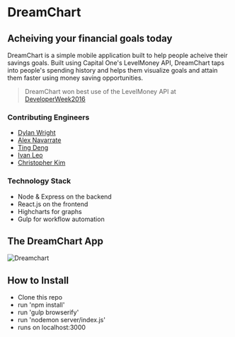 # DreamChart

## Acheiving your financial goals today

DreamChart is a simple mobile application built to help people acheive their savings goals. Built using Capital One's LevelMoney API, DreamChart taps into people's spending history and helps them visualize goals and attain them faster using money saving opportunities.

> DreamChart won best use of the LevelMoney API at [DeveloperWeek2016](http://developerweek.com)

### Contributing Engineers

* [Dylan Wright](https://github.com/dswright)
* [Alex Navarrate](https://github.com/codeNameAtlas)
* [Ting Deng](https://github.com/viinasu)
* [Ivan Leo](https://github.com/sirivanleo)
* [Christopher Kim](https://github.com/jkf91)

### Technology Stack

*   Node & Express on the backend
*   React.js on the frontend
*   Highcharts for graphs
*   Gulp for workflow automation

## The DreamChart App

![Dreamchart](http://ds-wright.com/images/dreamchart.png)

## How to Install

* Clone this repo
* run 'npm install'
* run 'gulp browserify'
* run 'nodemon server/index.js'
* runs on localhost:3000
